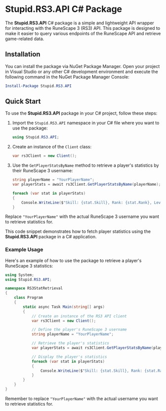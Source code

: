 # Stupid.RS3.API C# Package

The **Stupid.RS3.API** C# package is a simple and lightweight API wrapper for interacting with the RuneScape 3 (RS3) API. This package is designed to make it easier to query various endpoints of the RuneScape API and retrieve game-related data.

## Installation

You can install the package via NuGet Package Manager. Open your project in Visual Studio or any other C# development environment and execute the following command in the NuGet Package Manager Console:

```powershell
Install-Package Stupid.RS3.API
```

## Quick Start

To use the **Stupid.RS3.API** package in your C# project, follow these steps:

1. Import the `Stupid.RS3.API` namespace in your C# file where you want to use the package:

   ```csharp
   using Stupid.RS3.API;
   ```

2. Create an instance of the `Client` class:

   ```csharp
   var rs3Client = new Client();
   ```

3. Use the `GetPlayerStatsByName` method to retrieve a player's statistics by their RuneScape 3 username:

   ```csharp
   string playerName = "YourPlayerName";
   var playerStats = await rs3Client.GetPlayerStatsByName(playerName);

   foreach (var stat in playerStats)
   {
       Console.WriteLine($"Skill: {stat.Skill}, Rank: {stat.Rank}, Level: {stat.Level}, Experience: {stat.Experience}");
   }
   ```

Replace `"YourPlayerName"` with the actual RuneScape 3 username you want to retrieve statistics for.

This code snippet demonstrates how to fetch player statistics using the **Stupid.RS3.API** package in a C# application.

### Example Usage

Here's an example of how to use the package to retrieve a player's RuneScape 3 statistics:

```csharp
using System;
using Stupid.RS3.API;

namespace RS3StatRetrieval
{
    class Program
    {
        static async Task Main(string[] args)
        {
            // Create an instance of the RS3 API client
            var rs3Client = new Client();

            // Define the player's RuneScape 3 username
            string playerName = "YourPlayerName";

            // Retrieve the player's statistics
            var playerStats = await rs3Client.GetPlayerStatsByName(playerName);

            // Display the player's statistics
            foreach (var stat in playerStats)
            {
                Console.WriteLine($"Skill: {stat.Skill}, Rank: {stat.Rank}, Level: {stat.Level}, Experience: {stat.Experience}");
            }
        }
    }
}
```

Remember to replace `"YourPlayerName"` with the actual username you want to retrieve statistics for.

